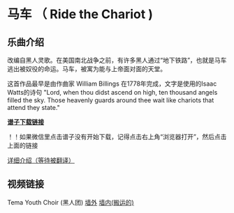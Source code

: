 # 马车 （ Ride the Chariot )

## 乐曲介绍

改编自黑人灵歌。在美国南北战争之前，有许多黑人通过“地下铁路”，也就是马车逃出被奴役的命运。马车，被寓为能与上帝面对面的天堂。

这首作品最早是由作曲家 William Billings 在1778年完成，文字是使用的Isaac Watts的诗句 "Lord, when thou didst ascend on high, ten thousand angels filled the sky. Those heavenly guards around thee wait like chariots that attend they state."

[**谱子下载链接**](https://github.com/carwestsam/ChoralMusicScores/raw/master/Ride-the-Chariot/Ride-the-Chariot.pdf)

！！如果微信里点击谱子没有开始下载，记得点击右上角“浏览器打开”，然后点击上面的链接

[详细介绍（等待被翻译）](https://uuwestport.org/sermons/rev-frank-hall-minister-emeritus/frank-hall/ride-the-chariot-readings-and-commentary-from-our-summer-music-service-june-16-2002/)

## 视频链接

Tema Youth Choir (黑人团) [墙外](https://www.youtube.com/watch?v=ruwbcF0MmPA)  [墙内(搬运的)](http://example.com)


